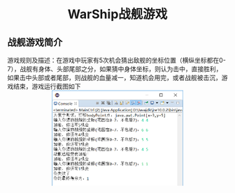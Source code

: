 <h1 align=center>WarShip战舰游戏</h1>
<h2>战舰游戏简介</h2>
游戏规则及描述：在游戏中玩家有5次机会猜出敌舰的坐标位置（横纵坐标都在0-7），战舰有身体、头部尾部之分，如果猜中身体坐标，则认为击中，直接胜利，如果击中头部或者尾部，则战舰的血量减一，知道机会用完，或者战舰被击沉，游戏结束，游戏运行截图如下
<div align=center><img src="https://github.com/xyygudu/WarShip/blob/master/images/%244I1J%7D~~LBZW%7DO%7D6%60P)M0DO.png" width="300px"  alt="图片加载失败"/></div>

